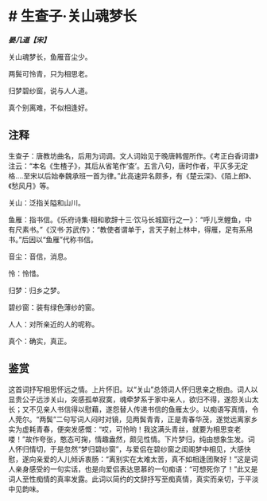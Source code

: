 # # 生查子·关山魂梦长

***晏几道【宋】***

关山魂梦长，鱼雁音尘少。

两鬓可怜青，只为相思老。

归梦碧纱窗，说与人人道。

真个别离难，不似相逢好。

## 注释

生查子：唐教坊曲名，后用为词调。文人词始见于晚唐韩偓所作。《考正白香词谱》注云：“本名《生楂子》，其后从省笔作‘查’。五言八句，唐时作者，平仄多无定格....至宋以后始奉魏承班一首为律。”此高速异名颇多，有《楚云深》、《陌上郎》、《愁风月》等。

关山：泛指关隘和山川。

鱼雁：指书信。《乐府诗集·相和歌辞十三·饮马长城窟行之一》：“呼儿烹鲤鱼，中有尺素书。”《汉书·苏武传》：“教使者谓单于，言天子射上林中，得雁，足有系帛书。”后因以“鱼雁”代称书信。

音尘：音信，消息。

怜：怜惜。

归梦：归乡之梦。

碧纱窗：装有绿色薄纱的窗。

人人：对所亲近的人的呢称。

真个：确实，真正。

## 鉴赏

这首词抒写相思怀远之情。上片怀旧。以“关山”总领词人怀归思亲之根由。词人以显贵公子远涉关山，突感孤单寂寞，魂牵梦系于家中亲人，欲归不得，遂怨关山太长；又不见亲人书信得以慰藉，遂怨替人传递书信的鱼雁太少。以痴语写真情，令人莞尔。“两鬓”二句写词人闷时对镜，见两鬓青青，正是青春华茂，遂觉远离家乡实为虚耗青春，便突发感慨：“哎，可怜哟！我这满头青丝，就要为相思变老喽！”故作夸张，憨态可掬，情趣盎然，颇见性情。下片梦归，纯由想象生发。词人怀归情切，于是忽然“梦归碧纱窗”，与爱侣在碧纱窗之闺阁梦中相见，大感快慰，遂向亲爱的人儿倾诉衷肠：“离别实在太难太苦，真不如相逢团聚好！”这是词人亲身感受的一句实话，也是向爱侣表达思慕的一句痴语：“可想死你了！”此又是词人至性痴情的真率发露。此词以简约的文辞抒写至痴真情，真实而亲切，于平淡中见韵味。
